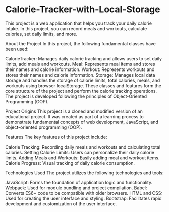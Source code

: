 # Calorie-Tracker-with-Local-Storage

This project is a web application that helps you track your daily calorie intake. In this project, you can record meals and workouts, calculate calories, set daily limits, and more.

About the Project
In this project, the following fundamental classes have been used:

CalorieTracker: Manages daily calorie tracking and allows users to set daily limits, add meals and workouts.
Meal: Represents meal items and stores their names and calorie information.
Workout: Represents workouts and stores their names and calorie information.
Storage: Manages local data storage and handles the storage of calorie limits, total calories, meals, and workouts using browser localStorage.
These classes and features form the core structure of the project and perform the calorie tracking operations. The project is developed following the principles of Object-Oriented Programming (OOP).


Project Origins
This project is a cloned and modified version of an educational project. It was created as part of a learning process to demonstrate fundamental concepts of web development, JavaScript, and object-oriented programming (OOP).

Features
The key features of this project include:

Calorie Tracking: Recording daily meals and workouts and calculating total calories.
Setting Calorie Limits: Users can personalize their daily calorie limits.
Adding Meals and Workouts: Easily adding meal and workout items.
Calorie Progress: Visual tracking of daily calorie consumption.

Technologies Used
The project utilizes the following technologies and tools:

JavaScript: Forms the foundation of application logic and functionality.
Webpack: Used for module bundling and project compilation.
Babel: Converts ES6+ code to be compatible with older browsers.
HTML and CSS: Used for creating the user interface and styling.
Bootstrap: Facilitates rapid development and customization of the user interface.
